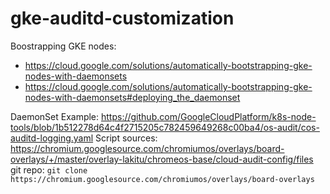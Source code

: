 # gke-auditd-customization

Boostrapping GKE nodes: 
- https://cloud.google.com/solutions/automatically-bootstrapping-gke-nodes-with-daemonsets
- https://cloud.google.com/solutions/automatically-bootstrapping-gke-nodes-with-daemonsets#deploying_the_daemonset

DaemonSet Example: https://github.com/GoogleCloudPlatform/k8s-node-tools/blob/1b512278d64c4f2715205c782459649268c00ba4/os-audit/cos-auditd-logging.yaml
Script sources: https://chromium.googlesource.com/chromiumos/overlays/board-overlays/+/master/overlay-lakitu/chromeos-base/cloud-audit-config/files
git repo: `git clone https://chromium.googlesource.com/chromiumos/overlays/board-overlays`
